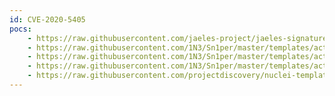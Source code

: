 ```yaml
---
id: CVE-2020-5405
pocs:
    - https://raw.githubusercontent.com/jaeles-project/jaeles-signatures/master/cves/spring-cloud-path-traversal-cve-2020-5405.yaml
    - https://raw.githubusercontent.com/1N3/Sn1per/master/templates/active/CVE-2020-5405_-_Spring_Directory_Traversal_3.sh
    - https://raw.githubusercontent.com/1N3/Sn1per/master/templates/active/CVE-2020-5405_-_Spring_Directory_Traversal_2.sh
    - https://raw.githubusercontent.com/1N3/Sn1per/master/templates/active/CVE-2020-5405_-_Spring_Directory_Traversal_1.sh
    - https://raw.githubusercontent.com/projectdiscovery/nuclei-templates/master/cves/CVE-2020-5405.yaml
---
```

